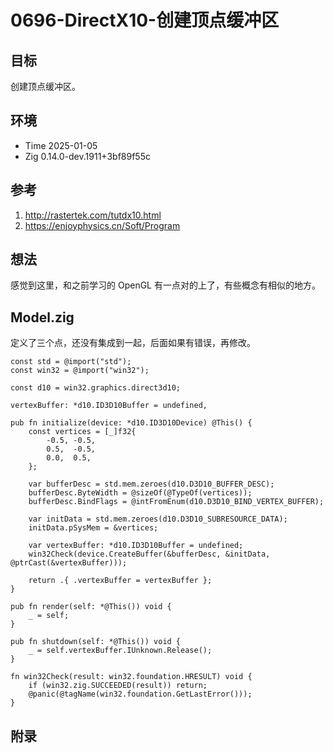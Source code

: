 # 0696-DirectX10-创建顶点缓冲区

## 目标

创建顶点缓冲区。

## 环境

- Time 2025-01-05
- Zig 0.14.0-dev.1911+3bf89f55c

## 参考

1. <http://rastertek.com/tutdx10.html>
2. <https://enjoyphysics.cn/Soft/Program>

## 想法

感觉到这里，和之前学习的 OpenGL 有一点对的上了，有些概念有相似的地方。

## Model.zig

定义了三个点，还没有集成到一起，后面如果有错误，再修改。

```zig
const std = @import("std");
const win32 = @import("win32");

const d10 = win32.graphics.direct3d10;

vertexBuffer: *d10.ID3D10Buffer = undefined,

pub fn initialize(device: *d10.ID3D10Device) @This() {
    const vertices = [_]f32{
        -0.5, -0.5,
        0.5,  -0.5,
        0.0,  0.5,
    };

    var bufferDesc = std.mem.zeroes(d10.D3D10_BUFFER_DESC);
    bufferDesc.ByteWidth = @sizeOf(@TypeOf(vertices));
    bufferDesc.BindFlags = @intFromEnum(d10.D3D10_BIND_VERTEX_BUFFER);

    var initData = std.mem.zeroes(d10.D3D10_SUBRESOURCE_DATA);
    initData.pSysMem = &vertices;

    var vertexBuffer: *d10.ID3D10Buffer = undefined;
    win32Check(device.CreateBuffer(&bufferDesc, &initData, @ptrCast(&vertexBuffer)));

    return .{ .vertexBuffer = vertexBuffer };
}

pub fn render(self: *@This()) void {
    _ = self;
}

pub fn shutdown(self: *@This()) void {
    _ = self.vertexBuffer.IUnknown.Release();
}

fn win32Check(result: win32.foundation.HRESULT) void {
    if (win32.zig.SUCCEEDED(result)) return;
    @panic(@tagName(win32.foundation.GetLastError()));
}
```

## 附录
